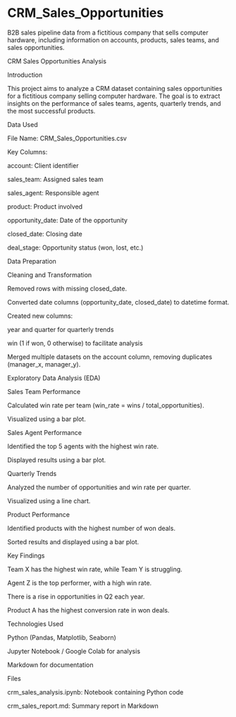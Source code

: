 # CRM_Sales_Opportunities
B2B sales pipeline data from a fictitious company that sells computer hardware, including information on accounts, products, sales teams, and sales opportunities.

CRM Sales Opportunities Analysis

Introduction

This project aims to analyze a CRM dataset containing sales opportunities for a fictitious company selling computer hardware. The goal is to extract insights on the performance of sales teams, agents, quarterly trends, and the most successful products.

Data Used

File Name: CRM_Sales_Opportunities.csv

Key Columns:

account: Client identifier

sales_team: Assigned sales team

sales_agent: Responsible agent

product: Product involved

opportunity_date: Date of the opportunity

closed_date: Closing date

deal_stage: Opportunity status (won, lost, etc.)

Data Preparation

Cleaning and Transformation

Removed rows with missing closed_date.

Converted date columns (opportunity_date, closed_date) to datetime format.

Created new columns:

year and quarter for quarterly trends

win (1 if won, 0 otherwise) to facilitate analysis

Merged multiple datasets on the account column, removing duplicates (manager_x, manager_y).

Exploratory Data Analysis (EDA)

Sales Team Performance

Calculated win rate per team (win_rate = wins / total_opportunities).

Visualized using a bar plot.

Sales Agent Performance

Identified the top 5 agents with the highest win rate.

Displayed results using a bar plot.

Quarterly Trends

Analyzed the number of opportunities and win rate per quarter.

Visualized using a line chart.

Product Performance

Identified products with the highest number of won deals.

Sorted results and displayed using a bar plot.

Key Findings

Team X has the highest win rate, while Team Y is struggling.

Agent Z is the top performer, with a high win rate.

There is a rise in opportunities in Q2 each year.

Product A has the highest conversion rate in won deals.

Technologies Used

Python (Pandas, Matplotlib, Seaborn)

Jupyter Notebook / Google Colab for analysis

Markdown for documentation

Files

crm_sales_analysis.ipynb: Notebook containing Python code

crm_sales_report.md: Summary report in Markdown
